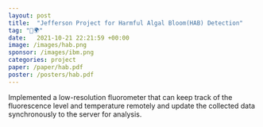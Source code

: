 ```yaml
---
layout: post
title:  "Jefferson Project for Harmful Algal Bloom(HAB) Detection"
tag: "🤖🌍"
date:   2021-10-21 22:21:59 +00:00
image: /images/hab.png
sponsor: /images/ibm.png
categories: project
paper: /paper/hab.pdf
poster: /posters/hab.pdf
---
```

Implemented a low-resolution fluorometer that can keep track of the fluorescence level and temperature remotely
and update the collected data synchronously to the server for analysis.